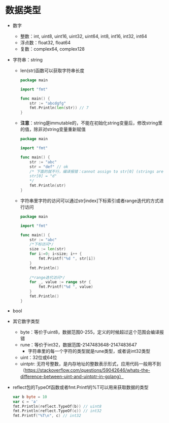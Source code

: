 # 数据类型
* 数字
    * 整数：int, uint8, uint16, uint32, uint64, int8, int16, int32, int64
    * 浮点数：float32, float64
    * 复数：complex64, complex128
    
* 字符串：string

    * len(str)函数可以获取字符串长度

        ```go
        package main
        
        import "fmt"
        
        func main() {
            str := "abcdgfg"
            fmt.Println(len(str)) // 7
        }
        ```

    * **注意**：string是immutable的，不能在初始化string变量后，修改string里的值，除非对string变量重新赋值

        ```go
        package main
        
        import "fmt"
        
        func main() {
            str := "abc"
            str = "def" // ok
            /* 下面的就不行，编译报错：cannot assign to str[0] (strings are immutable)
            str[0] = "d"
            */
            fmt.Println(str)
        }
        ```

    * 字符串里字符的访问可以通过str[index]下标索引或者range迭代的方式进行访问

        ```go
        package main
        
        import "fmt"
        
        func main() {
            str := "abc"
            /*下标访问*/
            size := len(str)
            for i:=0; i<size; i++ {
                fmt.Printf("%d ", str[i])
            }
            fmt.Println()
            
            /*range迭代访问*/
            for _, value := range str {
                fmt.Printf("%d ", value)
            }
            fmt.Println()
        }
        ```

        

* bool

* 其它数字类型
    * byte：等价于uint8，数据范围0-255，定义的时候超过这个范围会编译报错
    * rune：等价于int32，数据范围-2147483648-2147483647
      * 字符串里的每一个字符的类型就是rune类型，或者说int32类型
    * uint：32位或64位
    * uintptr: 无符号整数，是内存地址的整数表示形式，应用代码一般用不到（https://stackoverflow.com/questions/59042646/whats-the-difference-between-uint-and-uintptr-in-golang）
    
* reflect包的TypeOf函数或者fmt.Printf的%T可以用来获取数据的类型

    ```go
    var b byte = 10
    var c = 'a'
    fmt.Println(reflect.TypeOf(b)) // uint8
    fmt.Println(reflect.TypeOf(c)) // int32
    fmt.Printf("%T\n", c) // int32
    ```
    
    
